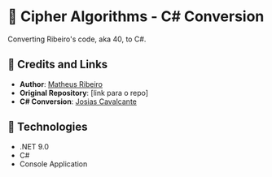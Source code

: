 # 🧠 Cipher Algorithms - C# Conversion
Converting Ribeiro's code, aka 40, to C#.

## 🔗 Credits and Links

- **Author**: [Matheus Ribeiro](https://github.com/MatheusRibeiro443)
- **Original Repository**: [link para o repo]
- **C# Conversion**: [Josias Cavalcante](https://github.com/joscavalcantesn/ciphers-algorithms)

## 🚀 Technologies
- .NET 9.0
- C#
- Console Application
